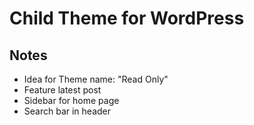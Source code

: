 # Child Theme for WordPress

## Notes

* Idea for Theme name: "Read Only"
* Feature latest post
* Sidebar for home page
* Search bar in header